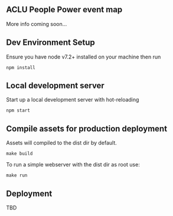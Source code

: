 ## ACLU People Power event map
More info coming soon...

## Dev Environment Setup
Ensure you have node v7.2+ installed on your machine then run
```
npm install
```

## Local development server
Start up a local development server with hot-reloading
```
npm start
```

## Compile assets for production deployment
Assets will compiled to the dist dir by default.
```
make build
```

To run a simple webserver with the dist dir as root use:
```
make run
```

## Deployment
TBD
